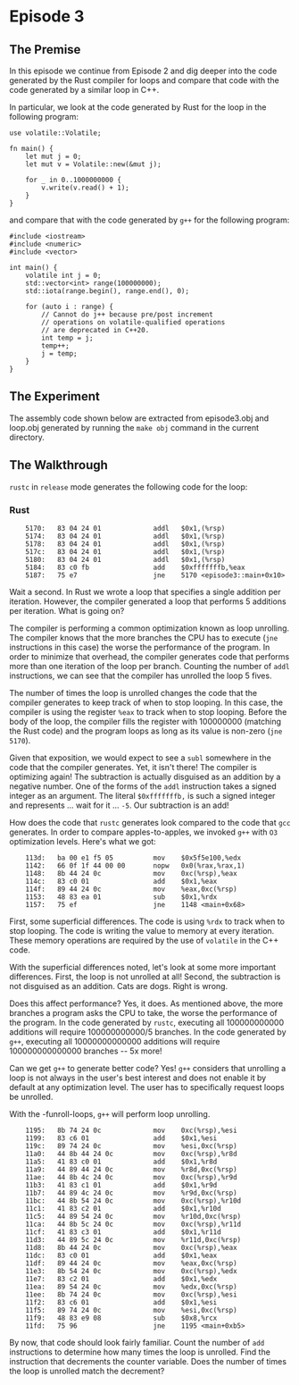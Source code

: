 # Episode 3

## The Premise

In this episode we continue from Episode 2 and dig deeper into the code generated by the Rust compiler for loops and compare that code with the code generated by a similar loop in C++.

In particular, we look at the code generated by Rust for the loop in the following program:

```
use volatile::Volatile;

fn main() {
    let mut j = 0;
    let mut v = Volatile::new(&mut j);

    for _ in 0..1000000000 {
        v.write(v.read() + 1);
    }
}
```

and compare that with the code generated by `g++` for the following program:
```
#include <iostream>
#include <numeric>
#include <vector>

int main() {
	volatile int j = 0;
	std::vector<int> range(100000000);
	std::iota(range.begin(), range.end(), 0);

	for (auto i : range) {
		// Cannot do j++ because pre/post increment
		// operations on volatile-qualified operations
		// are deprecated in C++20.
		int temp = j;
		temp++;
		j = temp;
	}
}
```

## The Experiment

The assembly code shown below are extracted from episode3.obj and loop.obj generated by running the `make obj` command in the current directory.

## The Walkthrough

`rustc` in `release` mode generates the following code for the loop:
### Rust
```
    5170:	83 04 24 01          	addl   $0x1,(%rsp)
    5174:	83 04 24 01          	addl   $0x1,(%rsp)
    5178:	83 04 24 01          	addl   $0x1,(%rsp)
    517c:	83 04 24 01          	addl   $0x1,(%rsp)
    5180:	83 04 24 01          	addl   $0x1,(%rsp)
    5184:	83 c0 fb             	add    $0xfffffffb,%eax
    5187:	75 e7                	jne    5170 <episode3::main+0x10>
```

Wait a second. In Rust we wrote a loop that specifies a single addition per iteration. However, the compiler generated a loop that performs 5 additions per iteration. What is going on?

The compiler is performing a common optimization known as loop unrolling. The compiler knows that the more branches the CPU has to execute (`jne` instructions in this case) the worse the performance of the program. In order to minimize that overhead, the compiler generates code that performs more than one iteration of the loop per branch. Counting the number of `addl` instructions, we can see that the compiler has unrolled the loop 5 fives.

The number of times the loop is unrolled changes the code that the compiler generates to keep track of when to stop looping. In this case, the compiler is using the register `%eax` to track when to stop looping. Before the body of the loop, the compiler fills the register with 100000000 (matching the Rust code) and the program loops as long as its value is non-zero (`jne 5170`).

Given that exposition, we would expect to see a `subl` somewhere in the code that the compiler generates. Yet, it isn't there! The compiler is optimizing again! The subtraction is actually disguised as an addition by a negative number. One of the forms of the `addl` instruction takes a signed integer as an argument. The literal `$0xfffffffb,` is such a signed integer and represents ... wait for it ... `-5`. Our subtraction is an add!

 
How does the code that `rustc` generates look compared to the code that `gcc` generates. In order to compare apples-to-apples, we invoked `g++` with `O3` optimization levels. Here's what we got:

```
    113d:	ba 00 e1 f5 05       	mov    $0x5f5e100,%edx
    1142:	66 0f 1f 44 00 00    	nopw   0x0(%rax,%rax,1)
    1148:	8b 44 24 0c          	mov    0xc(%rsp),%eax
    114c:	83 c0 01             	add    $0x1,%eax
    114f:	89 44 24 0c          	mov    %eax,0xc(%rsp)
    1153:	48 83 ea 01          	sub    $0x1,%rdx
    1157:	75 ef                	jne    1148 <main+0x68>
```

First, some superficial differences. The code is using `%rdx` to track when to stop looping. The code is writing the value to memory at every iteration. These memory operations are required by the use of `volatile` in the C++ code. 

With the superficial differences noted, let's look at some more important differences.  First, the loop is not unrolled at all! Second, the subtraction is not disguised as an addition. Cats are dogs. Right is wrong.

Does this affect performance? Yes, it does. As mentioned above, the more branches a program asks the CPU to take, the worse the performance of the program. In the code generated by `rustc`, executing all 100000000000 additions will require 100000000000/5 branches. In the code generated by `g++`, executing all 10000000000000 additions will require 100000000000000 branches -- 5x more! 

Can we get `g++` to generate better code? Yes! `g++` considers that unrolling a loop is not always in the user's best interest and does not enable it by default at any optimization level. The user has to specifically request loops be unrolled. 

With the -funroll-loops, `g++` will perform loop unrolling.

```
    1195:	8b 74 24 0c          	mov    0xc(%rsp),%esi
    1199:	83 c6 01             	add    $0x1,%esi
    119c:	89 74 24 0c          	mov    %esi,0xc(%rsp)
    11a0:	44 8b 44 24 0c       	mov    0xc(%rsp),%r8d
    11a5:	41 83 c0 01          	add    $0x1,%r8d
    11a9:	44 89 44 24 0c       	mov    %r8d,0xc(%rsp)
    11ae:	44 8b 4c 24 0c       	mov    0xc(%rsp),%r9d
    11b3:	41 83 c1 01          	add    $0x1,%r9d
    11b7:	44 89 4c 24 0c       	mov    %r9d,0xc(%rsp)
    11bc:	44 8b 54 24 0c       	mov    0xc(%rsp),%r10d
    11c1:	41 83 c2 01          	add    $0x1,%r10d
    11c5:	44 89 54 24 0c       	mov    %r10d,0xc(%rsp)
    11ca:	44 8b 5c 24 0c       	mov    0xc(%rsp),%r11d
    11cf:	41 83 c3 01          	add    $0x1,%r11d
    11d3:	44 89 5c 24 0c       	mov    %r11d,0xc(%rsp)
    11d8:	8b 44 24 0c          	mov    0xc(%rsp),%eax
    11dc:	83 c0 01             	add    $0x1,%eax
    11df:	89 44 24 0c          	mov    %eax,0xc(%rsp)
    11e3:	8b 54 24 0c          	mov    0xc(%rsp),%edx
    11e7:	83 c2 01             	add    $0x1,%edx
    11ea:	89 54 24 0c          	mov    %edx,0xc(%rsp)
    11ee:	8b 74 24 0c          	mov    0xc(%rsp),%esi
    11f2:	83 c6 01             	add    $0x1,%esi
    11f5:	89 74 24 0c          	mov    %esi,0xc(%rsp)
    11f9:	48 83 e9 08          	sub    $0x8,%rcx
    11fd:	75 96                	jne    1195 <main+0xb5>
```

By now, that code should look fairly familiar. Count the number of `add` instructions to determine how many times the loop is unrolled. Find the instruction that decrements the counter variable. Does the number of times the loop is unrolled match the decrement?
